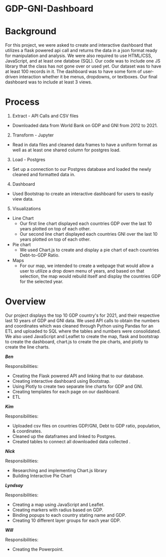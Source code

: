 # GDP-GNI-Dashboard

# Background 
For this project, we were asked to create and interactive dashboard that utilizes a flask powered api call and returns the data in
a json format ready for manipulation and analysis. We were also required to use HTML/CSS, JavaScript, and at least one databse (SQL).
Our code was to include one JS library that the class has not gone over or used yet. Our dataset was to have at least 100 records in it.
The dashboard was to have some form of user-driven interaction whether it be menus, dropdowns, or textboxes. Our final dashboard was to 
include at least 3 views.

# Process
1. Extract - API Calls and CSV files
  - Downloaded data from World Bank on GDP and GNI from 2012 to 2021.
2. Transform - Jupyter
  - Read in data files and cleaned data frames to have a uniform format as well as at least one shared column  for postgres load.
3. Load - Postgres
  - Set up a connection to our Postgres database and loaded the newly cleaned and formatted data in.
4. Dashboard
  - Used Bootstrap to create an interactive dashboard for users to easily view data.
5. Visualizations
  - Line Chart
    - Our first line chart displayed each countries GDP over the last 10 years plotted on top of each other.
    - Our second line chart displayed each countries GNI over the last 10 years plotted on top of each other.
  - Pie chart
    - We used Chart.js to create and display a pie chart of each countries Debt-to-GDP Ratio.
  - Maps
    - For our map, we intended to create a webpage that would allow a user to utilize a drop down menu of years, and based on that
      selection, the map would rebuild itself and display the countries GDP for the selected year.

# Overview
Our project displays the top 10 GDP country's for 2021, and their respective last 10 years of GDP and GNI data.
We used API calls to obtain the numbers and coordinates which was cleaned through Python using Pandas for an ETL and uploaded to SQL
where the tables and numbers were consolidated. We also used JavaScript and Leaflet to create the map, flask and bootstrap to create
the dashboard, chart.js to create the pie charts, and plotly to create the line charts.

***Ben*** 

Responsibilities: 
  - Creating the Flask powered API and linking that to our database.
  - Creating interactive dashboard using Bootstrap.
  - Using Plotly to create two separate line charts for GDP and GNI.
  - Creating templates for each page on our dashboard.
  - ETL

***Kim***

Responsibilities:
  - Uploaded csv files on countries GDP/GNI, Debt to GDP ratio, population, & coordinates. 
  - Cleaned up the dataframes and linked to Postgres. 
  - Created tables to connect all downloaded data collected .

***Nick***

Responsibilities:
  - Researching and implementing Chart.js library
  - Building Interactive Pie Chart 

***Lyndsay***

Responsibilities:
  - Creating a map using JavaScript and Leaflet.
  - Creating markers with radius based on GDP.
  - Binding popups to each country stating name and GDP.
  - Creating 10 different layer groups for each year GDP.

***Will***

Responsibilities:
  - Creating the Powerpoint.
  
  
      


